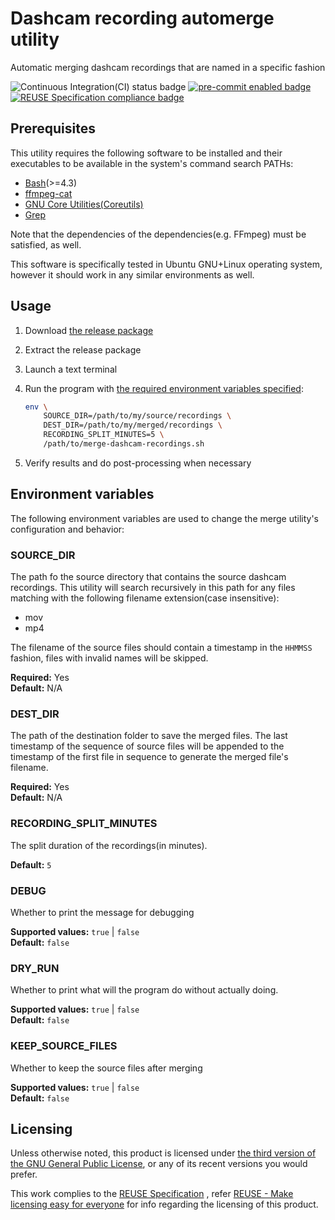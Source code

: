 # Dashcam recording automerge utility

Automatic merging dashcam recordings that are named in a specific fashion

![Continuous Integration(CI) status badge](https://github.com/brlin-tw/dashcam-recording-automerge/actions/workflows/run-continuous-integration.yml/badge.svg "Continuous Integration(CI) status") [![pre-commit enabled badge](https://img.shields.io/badge/pre--commit-enabled-brightgreen?logo=pre-commit&logoColor=white "This project uses pre-commit to check potential problems")](https://pre-commit.com/) [![REUSE Specification compliance badge](https://api.reuse.software/badge/github.com/brlin-tw/dashcam-recording-automerge "This project complies to the REUSE specification to decrease software licensing costs")](https://api.reuse.software/info/github.com/brlin-tw/dashcam-recording-automerge)

## Prerequisites

This utility requires the following software to be installed and their
executables to be available in the system's command search PATHs:

* [Bash](https://www.gnu.org/software/bash/)(>=4.3)
* [ffmpeg-cat](https://github.com/brlin-tw/ffmpeg-cat)
* [GNU Core Utilities(Coreutils)](https://www.gnu.org/software/coreutils/)
* [Grep](https://www.gnu.org/software/grep/)

Note that the dependencies of the dependencies(e.g. FFmpeg) must be
satisfied, as well.

This software is specifically tested in Ubuntu GNU+Linux operating
system, however it should work in any similar environments as well.

## Usage

1. Download [the release package](https://github.com/brlin-tw/dashcam-recording-automerge/releases)
1. Extract the release package
1. Launch a text terminal
1. Run the program with [the required environment variables specified](#environment-variables):

    ```sh
    env \
        SOURCE_DIR=/path/to/my/source/recordings \
        DEST_DIR=/path/to/my/merged/recordings \
        RECORDING_SPLIT_MINUTES=5 \
        /path/to/merge-dashcam-recordings.sh
    ```

1. Verify results and do post-processing when necessary

## Environment variables

The following environment variables are used to change the merge utility's configuration and behavior:

### SOURCE_DIR

The path fo the source directory that contains the source dashcam
recordings.  This utility will search recursively in this path for any
files matching with the following filename extension(case insensitive):

* mov
* mp4

The filename of the source files should contain a timestamp in the
`HHMMSS` fashion, files with invalid names will be skipped.

**Required:** Yes  
**Default:** N/A

### DEST_DIR

The path of the destination folder to save the merged files.  The last
timestamp of the sequence of source files will be appended to the
timestamp of the first file in sequence to generate the merged file's
filename.

**Required:** Yes  
**Default:** N/A

### RECORDING_SPLIT_MINUTES

The split duration of the recordings(in minutes).

**Default:** `5`

### DEBUG

Whether to print the message for debugging

**Supported values:** `true` | `false`  
**Default:** `false`

### DRY_RUN

Whether to print what will the program do without actually doing.

**Supported values:** `true` | `false`  
**Default:** `false`

### KEEP_SOURCE_FILES

Whether to keep the source files after merging

**Supported values:** `true` | `false`  
**Default:** `false`

## Licensing

Unless otherwise noted, this product is licensed under [the third version of the GNU General Public License](https://www.gnu.org/licenses/gpl-3.0.html),
or any of its recent versions you would prefer.

This work complies to the [REUSE Specification](https://reuse.software/spec/)
, refer [REUSE - Make licensing easy for everyone](https://reuse.software/)
for info regarding the licensing of this product.
